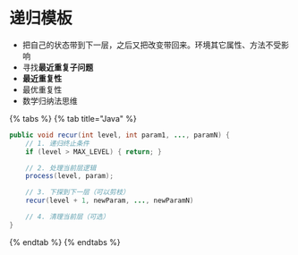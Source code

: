 # 递归模板

* 把自己的状态带到下一层，之后又把改变带回来。环境其它属性、方法不受影响
* 寻找**最近重复子问题**
* **最近重复性**
* 最优重复性
* 数学归纳法思维

{% tabs %}
{% tab title="Java" %}
```java
public void recur(int level, int param1, ..., paramN) {
    // 1. 递归终止条件
    if (level > MAX_LEVEL) { return; }

    // 2. 处理当前层逻辑
    process(level, param);

    // 3. 下探到下一层（可以剪枝）
    recur(level + 1, newParam, ..., newParamN)

    // 4. 清理当前层（可选）
}
```
{% endtab %}
{% endtabs %}



